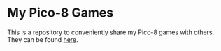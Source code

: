 # My Pico-8 Games
This is a repository to conveniently share my Pico-8 games with others. They can be found [here](https://minimistro32.github.io/pico8/).
